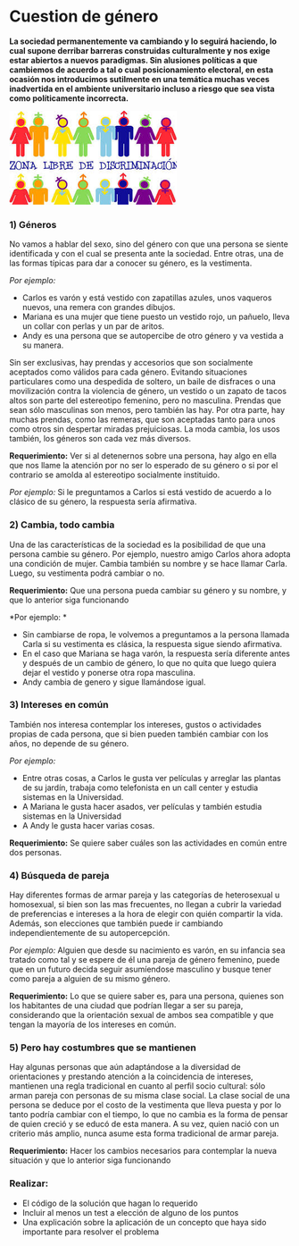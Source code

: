 # Cuestion de género

**La sociedad permanentemente va cambiando y lo seguirá haciendo, lo cual supone derribar barreras construidas culturalmente y nos exige estar abiertos a nuevos paradigmas. 
Sin alusiones políticas a que cambiemos de acuerdo a tal o cual posicionamiento electoral, en esta ocasión nos introducimos sutilmente en una temática muchas veces inadvertida en el ambiente universitario incluso a riesgo que sea vista como políticamente incorrecta.**

![](diversidad.jpg)

### 1) Géneros
No vamos a hablar del sexo, sino del género con que una persona se siente identificada y con el cual se presenta ante la sociedad. Entre otras, una de las formas típicas para dar a conocer su género, es la vestimenta. 

*Por ejemplo:*
* Carlos es varón y está vestido con zapatillas azules, unos vaqueros nuevos, una remera con grandes dibujos.
* Mariana es una mujer que tiene puesto un vestido rojo, un pañuelo, lleva un collar con perlas y un par de aritos.
* Andy es una persona que se autopercibe de otro género y va vestida a su manera.

Sin ser exclusivas, hay prendas y accesorios que son socialmente aceptados como válidos para cada género. 
Evitando situaciones particulares como una despedida de soltero, un baile de disfraces o una movilización contra la violencia de género, un vestido o un zapato de tacos altos son parte del estereotipo femenino, pero no masculina. Prendas que sean sólo masculinas son menos, pero también las hay. Por otra parte, hay muchas prendas, como las remeras, que son aceptadas tanto para unos como otros sin despertar miradas prejuiciosas.
La moda cambia, los usos también, los géneros son cada vez más diversos. 

**Requerimiento:**
Ver si al detenernos sobre una persona, hay algo en ella que nos llame la atención por no ser lo esperado de su género o si por el contrario se amolda al estereotipo socialmente instituido. 

*Por ejemplo:*
Si le preguntamos a Carlos si está vestido de acuerdo a lo clásico de su género, la respuesta sería afirmativa.

### 2) Cambia, todo cambia
Una de las características de la sociedad es la posibilidad de que una persona cambie su género. Por ejemplo, nuestro amigo Carlos ahora adopta una condición de mujer. Cambia también su nombre y se hace llamar Carla. Luego, su vestimenta podrá cambiar o no.

**Requerimiento:**
Que una persona pueda cambiar su género y su nombre, y que lo anterior siga funcionando

*Por ejemplo: *
* Sin cambiarse de ropa, le volvemos a preguntamos a la persona llamada Carla si su vestimenta es clásica, la respuesta sigue siendo afirmativa. 
* En el caso que Mariana se haga varón, la respuesta sería diferente antes y después de un cambio de género, lo que no quita que luego quiera dejar el vestido y ponerse otra ropa masculina. 
* Andy cambia de genero y sigue llamándose igual.

### 3) Intereses en común
También nos interesa contemplar los intereses, gustos o actividades propias de cada persona, que si bien pueden también cambiar con los años, no depende de su género. 

*Por ejemplo:*
* Entre otras cosas, a Carlos le gusta ver películas y arreglar las plantas de su jardín, trabaja como telefonista en un call center y estudia sistemas en la Universidad. 
* A Mariana le gusta hacer asados, ver películas y también estudia sistemas en la Universidad
* A Andy le gusta hacer varias cosas.

**Requerimiento:**
Se quiere saber cuáles son las actividades en común entre dos personas. 

### 4) Búsqueda de pareja
Hay diferentes formas de armar pareja y las categorías de heterosexual u homosexual, si bien son las mas frecuentes, no llegan a cubrir la variedad de preferencias e intereses a la hora de elegir con quién compartir la vida. 
Además, son elecciones que también puede ir cambiando independientemente de su autopercepción. 

*Por ejemplo:*
Alguien que desde su nacimiento es varón, en su infancia sea tratado como tal y se espere de él una pareja de género femenino, puede que en un futuro decida seguir asumíendose masculino y busque tener como pareja a alguien de su mismo género. 

**Requerimiento:**
Lo que se quiere saber es, para una persona, quienes son los habitantes de una ciudad que podrían llegar a ser su pareja, considerando que la orientación sexual de ambos sea compatible y que tengan la mayoría de los intereses en común.

### 5) Pero hay costumbres que se mantienen
Hay algunas personas que aún adaptándose a la diversidad de orientaciones y prestando atención a la coincidencia de intereses, mantienen una regla tradicional en cuanto al perfil socio cultural: sólo arman pareja con personas de su misma clase social. 
La clase social de una persona se deduce por el costo de la vestimenta que lleva puesta y por lo tanto podría cambiar con el tiempo, lo que no cambia es la forma de pensar de quien creció y se educó de esta manera. 
A su vez, quien nació con un criterio más amplio, nunca asume esta forma tradicional de armar pareja.

**Requerimiento:**
Hacer los cambios necesarios para contemplar la nueva situación y que lo anterior siga funcionando


### Realizar:
* El código de la solución que hagan lo requerido
* Incluir al menos un test a elección de alguno de los puntos
* Una explicación sobre la aplicación de un concepto que haya sido importante para resolver el problema

